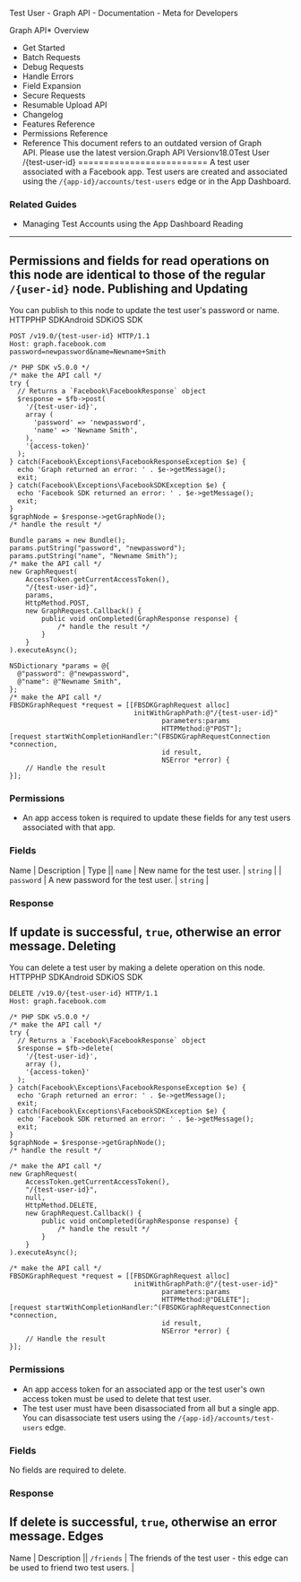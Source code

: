 Test User - Graph API - Documentation - Meta for Developers

Graph API* Overview
* Get Started
* Batch Requests
* Debug Requests
* Handle Errors
* Field Expansion
* Secure Requests
* Resumable Upload API
* Changelog
* Features Reference
* Permissions Reference
* Reference
This document refers to an outdated version of Graph API. Please use the latest version.Graph API Versionv18.0Test User /{test-user-id}
=========================
A test user associated with a Facebook app. Test users are created and associated using the `/{app-id}/accounts/test-users` edge or in the App Dashboard.
### Related Guides
* Managing Test Accounts using the App Dashboard
Reading
-------
Permissions and fields for read operations on this node are identical to those of the regular `/{user-id}` node.
Publishing and Updating
-----------------------
You can publish to this node to update the test user's password or name.
HTTPPHP SDKAndroid SDKiOS SDK
```
POST /v19.0/{test-user-id} HTTP/1.1
Host: graph.facebook.com
password=newpassword&name=Newname+Smith
```
```
/* PHP SDK v5.0.0 */
/* make the API call */
try {
  // Returns a `Facebook\FacebookResponse` object
  $response = $fb->post(
    '/{test-user-id}',
    array (
      'password' => 'newpassword',
      'name' => 'Newname Smith',
    ),
    '{access-token}'
  );
} catch(Facebook\Exceptions\FacebookResponseException $e) {
  echo 'Graph returned an error: ' . $e->getMessage();
  exit;
} catch(Facebook\Exceptions\FacebookSDKException $e) {
  echo 'Facebook SDK returned an error: ' . $e->getMessage();
  exit;
}
$graphNode = $response->getGraphNode();
/* handle the result */
```
```
Bundle params = new Bundle();
params.putString("password", "newpassword");
params.putString("name", "Newname Smith");
/* make the API call */
new GraphRequest(
    AccessToken.getCurrentAccessToken(),
    "/{test-user-id}",
    params,
    HttpMethod.POST,
    new GraphRequest.Callback() {
        public void onCompleted(GraphResponse response) {
            /* handle the result */
        }
    }
).executeAsync();
```
```
NSDictionary *params = @{
  @"password": @"newpassword",
  @"name": @"Newname Smith",
};
/* make the API call */
FBSDKGraphRequest *request = [[FBSDKGraphRequest alloc]
                               initWithGraphPath:@"/{test-user-id}"
                                      parameters:params
                                      HTTPMethod:@"POST"];
[request startWithCompletionHandler:^(FBSDKGraphRequestConnection *connection,
                                      id result,
                                      NSError *error) {
    // Handle the result
}];
```
### Permissions
* An app access token is required to update these fields for any test users associated with that app.
### Fields

Name
 | 
Description
 | 
Type
 || `name` | New name for the test user. | `string` |
| `password` | A new password for the test user. | `string` |
### Response
If update is successful, `true`, otherwise an error message.
Deleting
--------
You can delete a test user by making a delete operation on this node.
HTTPPHP SDKAndroid SDKiOS SDK
```
DELETE /v19.0/{test-user-id} HTTP/1.1
Host: graph.facebook.com
```
```
/* PHP SDK v5.0.0 */
/* make the API call */
try {
  // Returns a `Facebook\FacebookResponse` object
  $response = $fb->delete(
    '/{test-user-id}',
    array (),
    '{access-token}'
  );
} catch(Facebook\Exceptions\FacebookResponseException $e) {
  echo 'Graph returned an error: ' . $e->getMessage();
  exit;
} catch(Facebook\Exceptions\FacebookSDKException $e) {
  echo 'Facebook SDK returned an error: ' . $e->getMessage();
  exit;
}
$graphNode = $response->getGraphNode();
/* handle the result */
```
```
/* make the API call */
new GraphRequest(
    AccessToken.getCurrentAccessToken(),
    "/{test-user-id}",
    null,
    HttpMethod.DELETE,
    new GraphRequest.Callback() {
        public void onCompleted(GraphResponse response) {
            /* handle the result */
        }
    }
).executeAsync();
```
```
/* make the API call */
FBSDKGraphRequest *request = [[FBSDKGraphRequest alloc]
                               initWithGraphPath:@"/{test-user-id}"
                                      parameters:params
                                      HTTPMethod:@"DELETE"];
[request startWithCompletionHandler:^(FBSDKGraphRequestConnection *connection,
                                      id result,
                                      NSError *error) {
    // Handle the result
}];
```
### Permissions
* An app access token for an associated app or the test user's own access token must be used to delete that test user.
* The test user must have been disassociated from all but a single app. You can disassociate test users using the `/{app-id}/accounts/test-users` edge.
### Fields
No fields are required to delete.
### Response
If delete is successful, `true`, otherwise an error message.
Edges
-----

Name
 | 
Description
 || `/friends` | The friends of the test user - this edge can be used to friend two test users. |